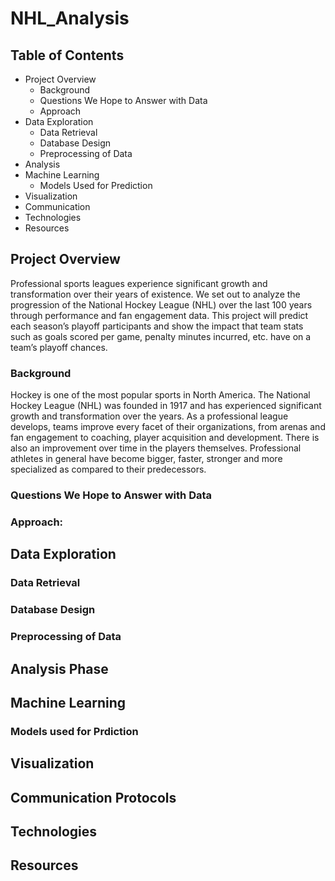 # NHL_Analysis

## Table of Contents
- Project Overview
  - Background
  - Questions We Hope to Answer with Data
  - Approach
- Data Exploration
  - Data Retrieval
  - Database Design
  - Preprocessing of Data
- Analysis
- Machine Learning
  - Models Used for Prediction
- Visualization
- Communication
- Technologies
- Resources

    
## Project Overview

Professional sports leagues experience significant growth and transformation over their years of existence. We set out to analyze the progression of the National Hockey League (NHL) over the last 100 years through performance and fan engagement data. This project will predict each season’s playoff participants and show the impact that team stats such as goals scored per game, penalty minutes incurred, etc. have on a team’s playoff chances.


### Background

 Hockey is one of the most popular sports in North America. The National Hockey League (NHL) was founded in 1917 and has experienced significant growth and transformation over the years. As a professional league develops, teams improve every facet of their organizations, from arenas and fan engagement to coaching, player acquisition and development. There is also an improvement over time in the players themselves. Professional athletes in general have become bigger, faster, stronger and more specialized as compared to their predecessors.

 
### Questions We Hope to Answer with Data

### Approach:

## Data Exploration

### Data Retrieval
### Database Design
### Preprocessing of Data

## Analysis Phase

## Machine Learning
### Models used for Prdiction

## Visualization

## Communication Protocols

## Technologies

## Resources
